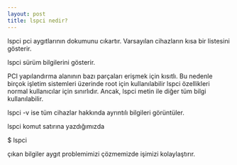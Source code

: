 ```yaml
---
layout: post
title: lspci nedir?
---
```

lspci pci aygıtlarının dokumunu cıkartır.
Varsayılan  cihazların kısa bir listesini gösterir.
 
lspci sürüm bilgilerini gösterir. 
 
PCI yapılandırma alanının bazı parçaları erişmek için kısıtlı.
Bu nedenle birçok işletim sistemleri üzerinde root  için kullanılabilir lspci özellikleri normal kullanıcılar için sınırlıdır.  Ancak, lspci <access denied> metin ile diğer tüm bilgi kullanılabilir.

lspci -v  ise tüm cihazlar hakkında ayrıntılı bilgileri görüntüler. 


lspci komut satırına yazdığımızda

$ lspci

çıkan bilgiler  aygıt problemimizi çözmemizde işimizi kolaylaştırır.  

